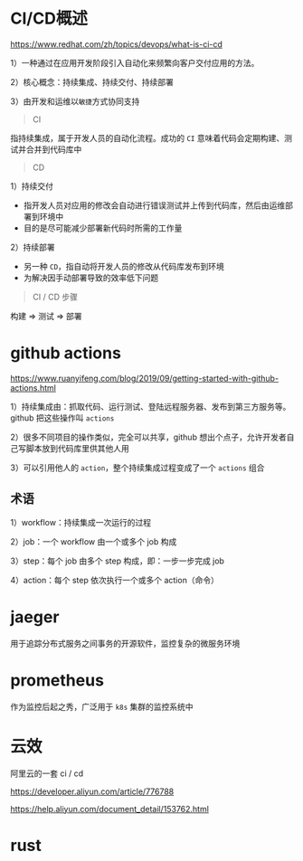 # CI/CD概述

https://www.redhat.com/zh/topics/devops/what-is-ci-cd

1）一种通过在应用开发阶段引入自动化来频繁向客户交付应用的方法。

2）核心概念：持续集成、持续交付、持续部署

3）由开发和运维以`敏捷`方式协同支持

> CI

指持续集成，属于开发人员的自动化流程。成功的 `CI` 意味着代码会定期构建、测试并合并到代码库中

> CD

1）持续交付

- 指开发人员对应用的修改会自动进行错误测试并上传到代码库，然后由运维部署到环境中
- 目的是尽可能减少部署新代码时所需的工作量

2）持续部署

- 另一种 `CD`，指自动将开发人员的修改从代码库发布到环境
- 为解决因手动部署导致的效率低下问题

> CI / CD 步骤

构建 => 测试 => 部署

# github actions

https://www.ruanyifeng.com/blog/2019/09/getting-started-with-github-actions.html

1）持续集成由：抓取代码、运行测试、登陆远程服务器、发布到第三方服务等。github 把这些操作叫 `actions`

2）很多不同项目的操作类似，完全可以共享，github 想出个点子，允许开发者自己写脚本放到代码库里供其他人用

3）可以引用他人的 `action`，整个持续集成过程变成了一个 `actions` 组合

## 术语

1）workflow：持续集成一次运行的过程

2）job：一个 workflow 由一个或多个 job 构成

3）step：每个 job 由多个 step 构成，即：一步一步完成 job

4）action：每个 step 依次执行一个或多个 action（命令）

# jaeger

用于追踪分布式服务之间事务的开源软件，监控复杂的微服务环境

# prometheus

作为监控后起之秀，广泛用于 `k8s` 集群的监控系统中

# 云效

阿里云的一套 ci / cd

https://developer.aliyun.com/article/776788

https://help.aliyun.com/document_detail/153762.html

# rust

